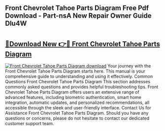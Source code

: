 ## Front Chevrolet Tahoe Parts Diagram Free Pdf Download - Part-nsA New Repair Owner Guide Dlu4W

# <h2><a href="http://dfmjwba.blite.top/?on=Front+Chevrolet+Tahoe+Parts+Diagram">🔗Download New 👉🔴 Front Chevrolet Tahoe Parts Diagram</a></h2>

[![Front Chevrolet Tahoe Parts Diagram download](https://i.imgur.com/lujVjoI.png)](http://dfmjwba.blite.top/?on=Front+Chevrolet+Tahoe+Parts+Diagram)
Your journey with the Front Chevrolet Tahoe Parts Diagram starts here. This manual is your comprehensive guide to understanding and using it effectively. Common Questions Front Chevrolet Tahoe Parts Diagram This section addresses commonly asked questions and provides helpful troubleshooting tips. Front Chevrolet Tahoe Parts Diagram offers users an extensive range of advanced features, including biometric authentication, smart home integration, automatic updates, and personalized recommendations, all accessible through the sleek and user-friendly interface. Contact Us for Assistance Front Chevrolet Tahoe Parts Diagram. Should you have any questions or concerns, please do not hesitate to contact our dedicated customer support team.
